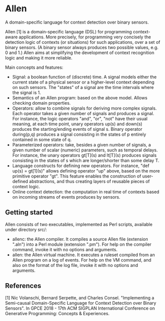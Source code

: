 # Allen
A domain-specific language for context detection over binary sensors.

Allen [1] is a domain-specific language (DSL) for programming context-aware applications. More precisely, for programming very concisely the detection logic of contexts (or situations) for such applications, over a set of binary sensors. (A binary sensor always produces two possible values, e.g. 0 and 1.)
Allen aims at simplifying the development of context recognition logic and making it more reliable.

Main concepts and features:
* Signal: a boolean function of (discrete) time. A signal models either the current state of a physical sensor or a higher-level context depending on such sensors. The "states" of a signal are the time intervals where the signal is 1.
* Semantics of an Allen program: based on the above model. Allows checking domain properties.
* Operators: allow to combine signals for deriving more complex signals. Each operator takes a given number of signals and produces a signal. For instance, the logic operators "and", "or", "not" have their usual meaning, at each time point, unary operators up(s) and down(s) produces the starting/ending events of signal s. Binary operator during(p,q) produces a signal consisting in the states of p entirely contained in some state of q.
* Parameterized operators: take, besides a given number of signals, a given number of scalar (numeric) parameters, such as temporal delays. For instance, the unary operators gt\[T\](s) and lt\[T\](s) produces signals consisting in the states of s which are longer/shorter than some delay T.
* Language constructs for defining new operators. For instance, "def up(s) = gt\[1\](s)" allows defining operator "up" above, based on the more primitive operator "gt". This feature enables the construction of user-defined abstractions, and thus creating layers of reusable pieces of context logic.
* Online context detection: the computation in real time of contexts based on incoming streams of events produces by sensors.

## Getting started

Allen consists of two executables, implemented as Perl scripts, available under directory src/:
* allenc: the Allen compiler. It compiles a source Allen file (extension ".aln") into a Perl module (extension ".pm"). For help on the compiler command, invoke it with no options and arguments.
* allen: the Allen virtual machine. It executes a ruleset compiled from an Allen program on a log of events. For help on the VM command, and also on the format of the log file, invoke it with no options and arguments.

## References

[1] Nic Volanschi, Bernard Serpette, and Charles Consel.
"Implementing a Semi-causal Domain-Specific Language for Context Detection over Binary Sensors".
In GPCE 2018 - 17th ACM SIGPLAN International Conference on Generative Programming: Concepts & Experiences.
